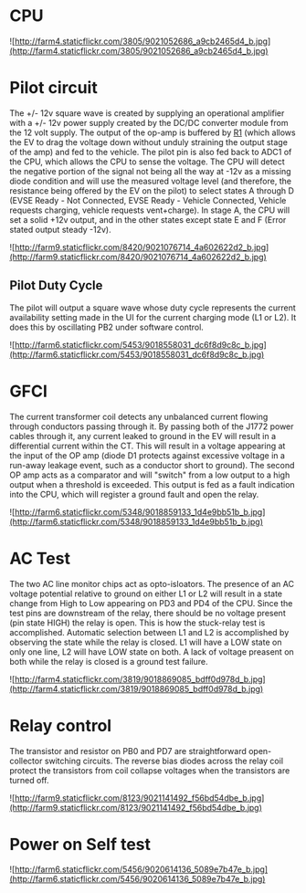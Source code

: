 # CPU #

![http://farm4.staticflickr.com/3805/9021052686_a9cb2465d4_b.jpg](http://farm4.staticflickr.com/3805/9021052686_a9cb2465d4_b.jpg)

# Pilot circuit #

The +/- 12v square wave is created by supplying an operational amplifier with a +/- 12v power supply created by the DC/DC converter module from the 12 volt supply. The output of the op-amp is buffered by [R1](https://code.google.com/p/open-evse/source/detail?r=1) (which allows the EV to drag the voltage down without unduly straining the output stage of the amp) and fed to the vehicle. The pilot pin is also fed back to ADC1 of the CPU, which allows the CPU to sense the voltage. The CPU will detect the negative portion of the signal not being all the way at -12v as a missing diode condition and will use the measured voltage level (and therefore, the resistance being offered by the EV on the pilot) to select states A through D (EVSE Ready - Not Connected, EVSE Ready - Vehicle Connected, Vehicle requests charging, vehicle requests vent+charge). In stage A, the CPU will set a solid +12v output, and in the other states except state E and F (Error stated output steady -12v).

![http://farm9.staticflickr.com/8420/9021076714_4a602622d2_b.jpg](http://farm9.staticflickr.com/8420/9021076714_4a602622d2_b.jpg)

## Pilot Duty Cycle ##
The pilot will output a square wave whose duty cycle represents the current availability setting made in the UI for the current charging mode (L1 or L2). It does this by oscillating PB2 under software control.


![http://farm6.staticflickr.com/5453/9018558031_dc6f8d9c8c_b.jpg](http://farm6.staticflickr.com/5453/9018558031_dc6f8d9c8c_b.jpg)


# GFCI #

The current transformer coil detects any unbalanced current flowing through conductors passing through it. By passing both of the J1772 power cables through it, any current leaked to ground in the EV will result in a differential current within the CT. This will result in a voltage appearing at the input of the OP amp (diode D1 protects against excessive voltage in a run-away leakage event, such as a conductor short to ground). The second OP amp acts as a comparator and will "switch" from a low output to a high output when a threshold is exceeded. This output is fed as a fault indication into the CPU, which will register a ground fault and open the relay.

![http://farm6.staticflickr.com/5348/9018859133_1d4e9bb51b_b.jpg](http://farm6.staticflickr.com/5348/9018859133_1d4e9bb51b_b.jpg)

# AC Test #

The two AC line monitor chips act as opto-isloators. The presence of an AC voltage potential relative to ground on either L1 or L2 will result in a state change from High to Low appearing on PD3 and PD4 of the CPU. Since the test pins are downstream of the relay, there should be no voltage present (pin state HIGH) the relay is open. This is how the stuck-relay test is accomplished. Automatic selection between L1 and L2 is accomplished by observing the state while the relay is closed. L1 will have a LOW state on only one line, L2 will have LOW state on both. A lack of voltage preasent on both while the relay is closed is a ground test failure.

![http://farm4.staticflickr.com/3819/9018869085_bdff0d978d_b.jpg](http://farm4.staticflickr.com/3819/9018869085_bdff0d978d_b.jpg)

# Relay control #

The transistor and resistor on PB0 and PD7 are straightforward open-collector switching circuits. The reverse bias diodes across the relay coil protect the transistors from coil collapse voltages when the transistors are turned off.

![http://farm9.staticflickr.com/8123/9021141492_f56bd54dbe_b.jpg](http://farm9.staticflickr.com/8123/9021141492_f56bd54dbe_b.jpg)

# Power on Self test #

![http://farm6.staticflickr.com/5456/9020614136_5089e7b47e_b.jpg](http://farm6.staticflickr.com/5456/9020614136_5089e7b47e_b.jpg)